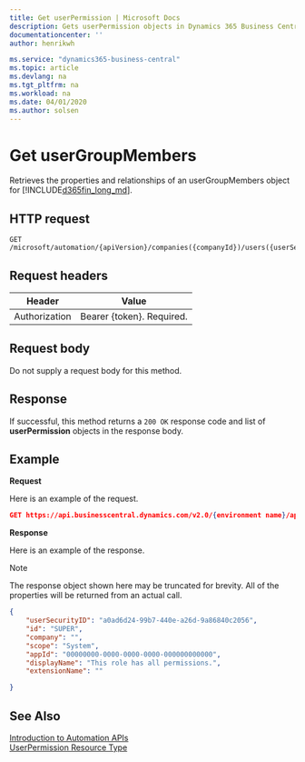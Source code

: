 ```yaml
---
title: Get userPermission | Microsoft Docs
description: Gets userPermission objects in Dynamics 365 Business Central.
documentationcenter: ''
author: henrikwh

ms.service: "dynamics365-business-central"
ms.topic: article
ms.devlang: na
ms.tgt_pltfrm: na
ms.workload: na
ms.date: 04/01/2020
ms.author: solsen
---
```


# Get userGroupMembers
Retrieves the properties and relationships of an userGroupMembers object for [!INCLUDE[d365fin_long_md](../developer/includes/d365fin_long_md.md)].

## HTTP request
```
GET /microsoft/automation/{apiVersion}/companies({companyId})/users({userSecurityID})/userPermissions
```

## Request headers
|Header|Value|
|------|-----|
|Authorization  |Bearer {token}. Required. |

## Request body
Do not supply a request body for this method.

## Response
If successful, this method returns a ```200 OK``` response code and list of  **userPermission** objects in the response body.

## Example

**Request**

Here is an example of the request.
```json
GET https://api.businesscentral.dynamics.com/v2.0/{environment name}/api/microsoft/automation/v1.0/companies({companyId})/users({userSecurityID})/userPermissions
```

**Response**

Here is an example of the response. 

> [!NOTE]  
>   The response object shown here may be truncated for brevity. All of the properties will be returned from an actual call.

```json
{
    "userSecurityID": "a0ad6d24-99b7-440e-a26d-9a86840c2056",
    "id": "SUPER",
    "company": "",
    "scope": "System",
    "appId": "00000000-0000-0000-0000-000000000000",
    "displayName": "This role has all permissions.",
    "extensionName": ""

}
```

## See Also 
[Introduction to Automation APIs](itpro-introduction-to-automation-apis.md)  
[UserPermission Resource Type](dynamics-microsoft-automation-userpermission.md)  
